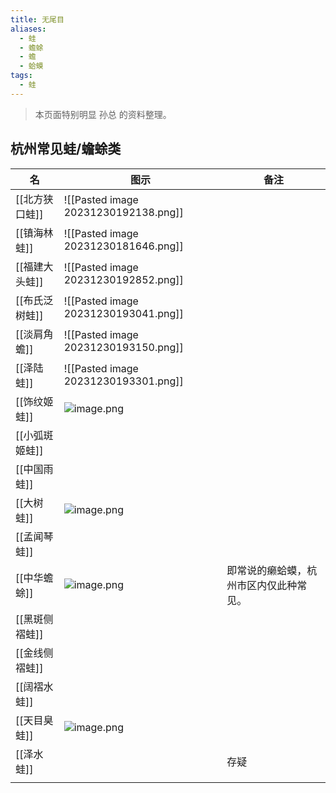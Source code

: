 ```yaml
---
title: 无尾目
aliases:
  - 蛙
  - 蟾蜍
  - 蟾
  - 蛤蟆
tags:
  - 蛙
---
```

> 本页面特别明显 孙总 的资料整理。
## 杭州常见蛙/蟾蜍类

| 名 | 图示 | 备注 |
| ---- | ---- | ---- |
| [[北方狭口蛙]] | ![[Pasted image 20231230192138.png]] |  |
| [[镇海林蛙]] | ![[Pasted image 20231230181646.png]] |  |
| [[福建大头蛙]] | ![[Pasted image 20231230192852.png]] |  |
| [[布氏泛树蛙]] | ![[Pasted image 20231230193041.png]] |  |
| [[淡肩角蟾]] | ![[Pasted image 20231230193150.png]] |  |
| [[泽陆蛙]] | ![[Pasted image 20231230193301.png]] |  |
| [[饰纹姬蛙]] | ![image.png](https://gotcha-picgo-bed.oss-cn-beijing.aliyuncs.com/20231231110233.png)<br> |  |
| [[小弧斑姬蛙]] |  |  |
| [[中国雨蛙]] |  |  |
| [[大树蛙]] | ![image.png](https://gotcha-picgo-bed.oss-cn-beijing.aliyuncs.com/20231231105543.png)<br> |  |
| [[孟闻琴蛙]] |  |  |
| [[中华蟾蜍]] | ![image.png](https://gotcha-picgo-bed.oss-cn-beijing.aliyuncs.com/20231231105303.png)<br> | 即常说的癞蛤蟆，杭州市区内仅此种常见。 |
| [[黑斑侧褶蛙]] |  |  |
| [[金线侧褶蛙]] |  |  |
| [[阔褶水蛙]] |  |  |
| [[天目臭蛙]] | ![image.png](https://gotcha-picgo-bed.oss-cn-beijing.aliyuncs.com/20231231110622.png)<br> |  |
| [[泽水蛙]] |  | 存疑 |
|  |  |  |

